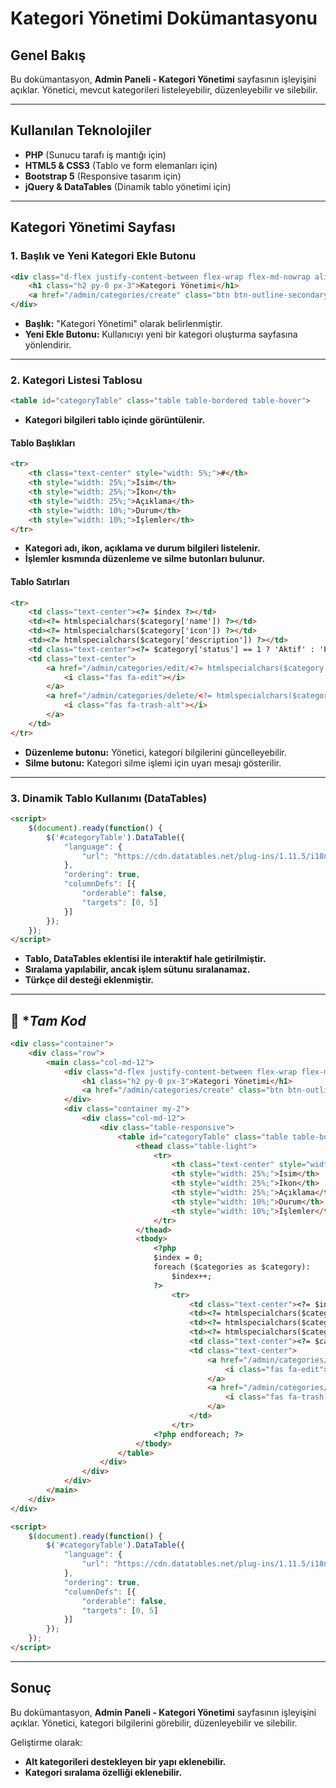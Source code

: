 # Kategori Yönetimi Dokümantasyonu

## Genel Bakış

Bu dokümantasyon, **Admin Paneli - Kategori Yönetimi** sayfasının işleyişini açıklar. Yönetici, mevcut kategorileri listeleyebilir, düzenleyebilir ve silebilir.

---

## Kullanılan Teknolojiler
- **PHP** (Sunucu tarafı iş mantığı için)
- **HTML5 & CSS3** (Tablo ve form elemanları için)
- **Bootstrap 5** (Responsive tasarım için)
- **jQuery & DataTables** (Dinamik tablo yönetimi için)

---

## **Kategori Yönetimi Sayfası**

### **1. Başlık ve Yeni Kategori Ekle Butonu**
```html
<div class="d-flex justify-content-between flex-wrap flex-md-nowrap align-items-center pt-3 pb-2 mb-3 border-bottom">
    <h1 class="h2 py-0 px-3">Kategori Yönetimi</h1>
    <a href="/admin/categories/create" class="btn btn-outline-secondary">Yeni Ekle</a>
</div>
```
- **Başlık:** "Kategori Yönetimi" olarak belirlenmiştir.
- **Yeni Ekle Butonu:** Kullanıcıyı yeni bir kategori oluşturma sayfasına yönlendirir.

---

### **2. Kategori Listesi Tablosu**
```html
<table id="categoryTable" class="table table-bordered table-hover">
```
- **Kategori bilgileri tablo içinde görüntülenir.**

#### **Tablo Başlıkları**
```html
<tr>
    <th class="text-center" style="width: 5%;">#</th>
    <th style="width: 25%;">İsim</th>
    <th style="width: 25%;">İkon</th>
    <th style="width: 25%;">Açıklama</th>
    <th style="width: 10%;">Durum</th>
    <th style="width: 10%;">İşlemler</th>
</tr>
```
- **Kategori adı, ikon, açıklama ve durum bilgileri listelenir.**
- **İşlemler kısmında düzenleme ve silme butonları bulunur.**

#### **Tablo Satırları**
```html
<tr>
    <td class="text-center"><?= $index ?></td>
    <td><?= htmlspecialchars($category['name']) ?></td>
    <td><?= htmlspecialchars($category['icon']) ?></td>
    <td><?= htmlspecialchars($category['description']) ?></td>
    <td class="text-center"><?= $category['status'] == 1 ? 'Aktif' : 'Pasif' ?></td>
    <td class="text-center">
        <a href="/admin/categories/edit/<?= htmlspecialchars($category['id']) ?>" class="btn btn-secondary btn-sm">
            <i class="fas fa-edit"></i>
        </a>
        <a href="/admin/categories/delete/<?= htmlspecialchars($category['id']) ?>" class="btn btn-danger btn-sm" onclick="return confirm('Bu kaydı silmek istediğinize emin misiniz?');">
            <i class="fas fa-trash-alt"></i>
        </a>
    </td>
</tr>
```
- **Düzenleme butonu:** Yönetici, kategori bilgilerini güncelleyebilir.
- **Silme butonu:** Kategori silme işlemi için uyarı mesajı gösterilir.

---

### **3. Dinamik Tablo Kullanımı (DataTables)**
```html
<script>
    $(document).ready(function() {
        $('#categoryTable').DataTable({
            "language": {
                "url": "https://cdn.datatables.net/plug-ins/1.11.5/i18n/tr.json"
            },
            "ordering": true,
            "columnDefs": [{
                "orderable": false,
                "targets": [0, 5]
            }]
        });
    });
</script>
```
- **Tablo, DataTables eklentisi ile interaktif hale getirilmiştir.**
- **Sıralama yapılabilir, ancak işlem sütunu sıralanamaz.**
- **Türkçe dil desteği eklenmiştir.**

---
## 📌 **Tam Kod*

```html
<div class="container">
    <div class="row">
        <main class="col-md-12">
            <div class="d-flex justify-content-between flex-wrap flex-md-nowrap align-items-center pt-3 pb-2 mb-3 border-bottom">
                <h1 class="h2 py-0 px-3">Kategori Yönetimi</h1>
                <a href="/admin/categories/create" class="btn btn-outline-secondary">Yeni Ekle</a>
            </div>
            <div class="container my-2">
                <div class="col-md-12">
                    <div class="table-responsive">
                        <table id="categoryTable" class="table table-bordered table-hover">
                            <thead class="table-light">
                                <tr>
                                    <th class="text-center" style="width: 5%;">#</th>
                                    <th style="width: 25%;">İsim</th>
                                    <th style="width: 25%;">İkon</th>
                                    <th style="width: 25%;">Açıklama</th>
                                    <th style="width: 10%;">Durum</th>
                                    <th style="width: 10%;">İşlemler</th>
                                </tr>
                            </thead>
                            <tbody>
                                <?php
                                $index = 0;
                                foreach ($categories as $category):
                                    $index++;
                                ?>
                                    <tr>
                                        <td class="text-center"><?= $index ?></td>
                                        <td><?= htmlspecialchars($category['name']) ?></td>
                                        <td><?= htmlspecialchars($category['icon']) ?></td>
                                        <td><?= htmlspecialchars($category['description']) ?></td>
                                        <td class="text-center"><?= $category['status'] == 1 ? 'Aktif' : 'Pasif' ?></td>
                                        <td class="text-center">
                                            <a href="/admin/categories/edit/<?= htmlspecialchars($category['id']) ?>" class="btn btn-secondary btn-sm">
                                                <i class="fas fa-edit"></i>
                                            </a>
                                            <a href="/admin/categories/delete/<?= htmlspecialchars($category['id']) ?>" class="btn btn-danger btn-sm" onclick="return confirm('Bu kaydı silmek istediğinize emin misiniz?');">
                                                <i class="fas fa-trash-alt"></i>
                                            </a>
                                        </td>
                                    </tr>
                                <?php endforeach; ?>
                            </tbody>
                        </table>
                    </div>
                </div>
            </div>
        </main>
    </div>
</div>

<script>
    $(document).ready(function() {
        $('#categoryTable').DataTable({
            "language": {
                "url": "https://cdn.datatables.net/plug-ins/1.11.5/i18n/tr.json"
            },
            "ordering": true,
            "columnDefs": [{
                "orderable": false,
                "targets": [0, 5]
            }]
        });
    });
</script>
```
---

## **Sonuç**

Bu dokümantasyon, **Admin Paneli - Kategori Yönetimi** sayfasının işleyişini açıklar. Yönetici, kategori bilgilerini görebilir, düzenleyebilir ve silebilir.

Geliştirme olarak:
- **Alt kategorileri destekleyen bir yapı eklenebilir.**
- **Kategori sıralama özelliği eklenebilir.**

